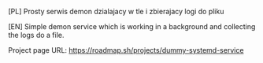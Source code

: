 [PL]
Prosty serwis demon dzialajacy w tle i zbierajacy logi do pliku

[EN]
Simple demon service which is working in a background and collecting the logs do a file.

Project page URL: https://roadmap.sh/projects/dummy-systemd-service
